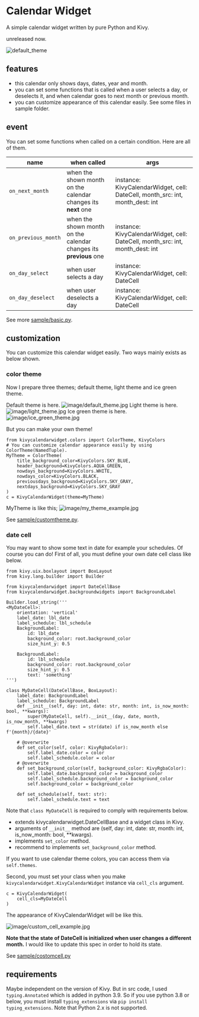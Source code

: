 # Calendar Widget

A simple calendar widget written by pure Python and Kivy.

unreleased now.

![default_theme](./image/default_theme.jpg)

## features

- this calendar only shows days, dates, year and month.
- you can set some functions that is called when a user selects a day, or deselects it, and when calendar goes to next month or previous month.
- you can customize appearance of this calendar easily. See some files in sample folder.

## event

You can set some functions when called on a certain condition. Here are all of them.

| name                | when called                                                       | args                                                                          |
| ------------------- | ----------------------------------------------------------------- | ----------------------------------------------------------------------------- |
| `on_next_month`     | when the shown month on the calendar changes its **next** one     | instance: KivyCalendarWidget, cell: DateCell, month_src: int, month_dest: int |
| `on_previous_month` | when the shown month on the calendar changes its **previous** one | instance: KivyCalendarWidget, cell: DateCell, month_src: int, month_dest: int |
| `on_day_select`     | when user selects a day                                           | instance: KivyCalendarWidget, cell: DateCell                                  |
| `on_day_deselect`   | when user deselects a day                                         | instance: KivyCalendarWidget, cell: DateCell                                  |

See more [sample/basic.py](sample/basic.py).

## customization

You can customize this calendar widget easily.
Two ways mainly exists as below shown.

### color theme

Now I prepare three themes; default theme, light theme and ice green theme.

Default theme is here.
![image/default_theme.jpg](./image/default_theme.jpg)
Light theme is here.
![image/light_theme.jpg](./image/light_theme.jpg)
Ice green theme is here.
![image/ice_green_theme.jpg](./image/ice_green_theme.jpg)

But you can make your own theme!

```Python3
from kivycalendarwidget.colors import ColorTheme, KivyColors
# You can customize calendar appearance easily by using ColorTheme(NamedTuple).
MyTheme = ColorTheme(
    title_background_color=KivyColors.SKY_BLUE,
    header_background=KivyColors.AQUA_GREEN,
    nowdays_background=KivyColors.WHITE,
    nowdays_color=KivyColors.BLACK,
    previousdays_background=KivyColors.SKY_GRAY,
    nextdays_background=KivyColors.SKY_GRAY
)
c = KivyCalendarWidget(theme=MyTheme)
```
MyTheme is like this;
![image/my_theme_example.jpg](./image/my_theme_example.jpg)

See [sample/customtheme.py](./sample/customtheme.py).

### date cell

You may want to show some text in date for example your schedules.
Of course you can do!
First of all, you must define your own date cell class like below.

```Python3
from kivy.uix.boxlayout import BoxLayout
from kivy.lang.builder import Builder

from kivycalendarwidget import DateCellBase
from kivycalendarwidget.backgroundwidgets import BackgroundLabel

Builder.load_string('''
<MyDateCell>:
    orientation: 'vertical'
    label_date: lbl_date
    label_schedule: lbl_schedule
    BackgroundLabel:
        id: lbl_date
        background_color: root.background_color
        size_hint_y: 0.5
    
    BackgroundLabel:
        id: lbl_schedule
        background_color: root.background_color
        size_hint_y: 0.5
        text: 'something'
''')

class MyDateCell(DateCellBase, BoxLayout):
    label_date: BackgroundLabel
    label_schedule: BackgroundLabel
    def __init__(self, day: int, date: str, month: int, is_now_month: bool, **kwargs):
        super(MyDateCell, self).__init__(day, date, month, is_now_month, **kwargs)
        self.label_date.text = str(date) if is_now_month else f'{month}/{date}'
    
    # @overwrite
    def set_color(self, color: KivyRgbaColor):
        self.label_date.color = color
        self.label_schedule.color = color
    # @overwrite
    def set_background_color(self, background_color: KivyRgbaColor):
        self.label_date.background_color = background_color
        self.label_schedule.background_color = background_color
        self.background_color = background_color

    def set_schedule(self, text: str):
        self.label_schedule.text = text
```

Note that `class MyDateCell` is required to comply with requirements below.

- extends kivycalendarwidget.DateCellBase and a widget class in Kivy.
- arguments of `__init__` method are (self, day: int, date: str, month: int, is_now_month: bool, **kwargs).
- implements `set_color` method.
- recommend to implements `set_background_color` method.

If you want to use calendar theme colors, you can access  them via `self.themes`.

Second, you must set your class when you make `kivycalendarwidget.KivyCalendarWidget` instance via `cell_cls` argument.

```Python3
c = KivyCalendarWidget(
    cell_cls=MyDateCell
)
```

The appearance of KivyCalendarWidget will be like this.

![image/custom_cell_example.jpg](./image/custom_cell_example.jpg)

**Note that the state of DateCell is initialized when user changes a different month.**
I would like to update this spec in order to hold its state.

See [sample/costomcell.py](./sample/costomcell.py)

## requirements

Maybe independent on the version of Kivy.
But in src code, I used `typing.Annotated` which is added in python 3.9.
So if you use python 3.8 or below, you must install `typing_extensions` via `pip install typing_extensions`.
Note that Python 2.x is not supported.

